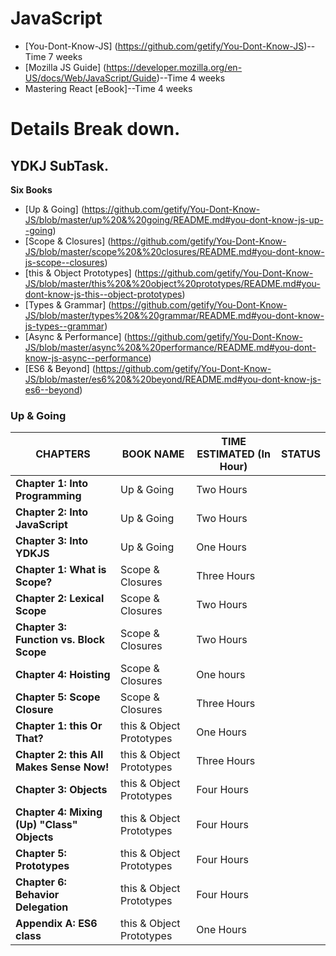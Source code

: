 # JavaScript

* [You-Dont-Know-JS] (https://github.com/getify/You-Dont-Know-JS)--Time 7 weeks
* [Mozilla JS Guide] (https://developer.mozilla.org/en-US/docs/Web/JavaScript/Guide)--Time 4 weeks
* Mastering React [eBook]--Time 4 weeks

# Details Break down.

## YDKJ SubTask.

**Six Books**
* [Up & Going] (https://github.com/getify/You-Dont-Know-JS/blob/master/up%20&%20going/README.md#you-dont-know-js-up--going)
* [Scope & Closures] (https://github.com/getify/You-Dont-Know-JS/blob/master/scope%20&%20closures/README.md#you-dont-know-js-scope--closures)
* [this & Object Prototypes] (https://github.com/getify/You-Dont-Know-JS/blob/master/this%20&%20object%20prototypes/README.md#you-dont-know-js-this--object-prototypes)
* [Types & Grammar] (https://github.com/getify/You-Dont-Know-JS/blob/master/types%20&%20grammar/README.md#you-dont-know-js-types--grammar)
* [Async & Performance] (https://github.com/getify/You-Dont-Know-JS/blob/master/async%20&%20performance/README.md#you-dont-know-js-async--performance)
* [ES6 & Beyond] (https://github.com/getify/You-Dont-Know-JS/blob/master/es6%20&%20beyond/README.md#you-dont-know-js-es6--beyond)


### Up & Going

CHAPTERS | BOOK NAME | TIME ESTIMATED (In Hour) | STATUS
--- | --- | --- | ---
**Chapter 1: Into Programming** |  Up & Going  | Two Hours | 
**Chapter 2: Into JavaScript** | Up & Going | Two Hours | 
**Chapter 3: Into YDKJS** | Up & Going| One Hours | 
**Chapter 1: What is Scope?** | Scope & Closures | Three Hours | 
**Chapter 2: Lexical Scope** |  Scope & Closures | Two Hours | 
**Chapter 3: Function vs. Block Scope** |  Scope & Closures | Two Hours | 
**Chapter 4: Hoisting** |  Scope & Closures | One hours | 
**Chapter 5: Scope Closure** |  Scope & Closures | Three Hours | 
**Chapter 1: this Or That?** | this & Object Prototypes | One Hours | 
**Chapter 2: this All Makes Sense Now!** | this & Object Prototypes | Three Hours | 
**Chapter 3: Objects** | this & Object Prototypes | Four Hours | 
**Chapter 4: Mixing (Up) "Class" Objects** | this & Object Prototypes | Four Hours | 
**Chapter 5: Prototypes** | this & Object Prototypes | Four Hours | 
**Chapter 6: Behavior Delegation** | this & Object Prototypes | Four Hours | 
**Appendix A: ES6 class** | this & Object Prototypes | One Hours | 






